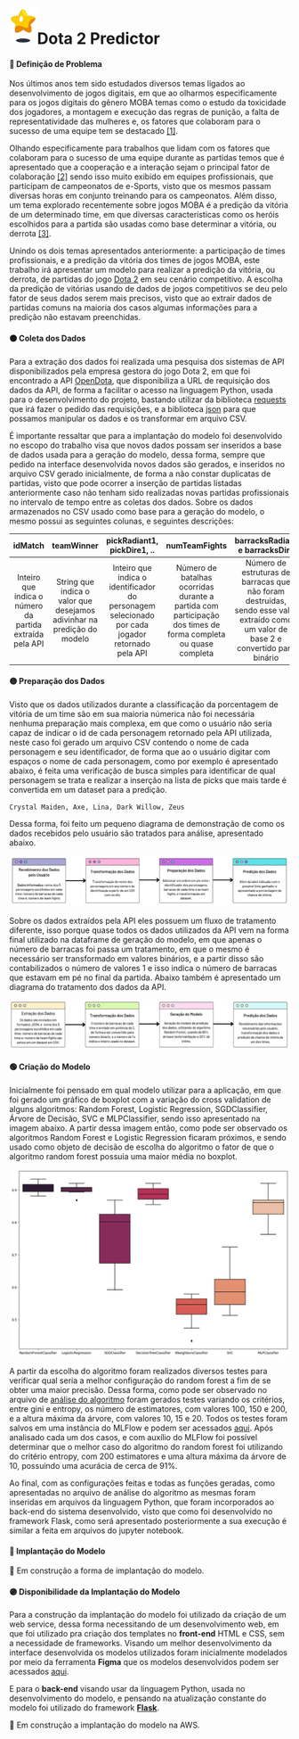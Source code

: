<img src="https://github.com/stardotwav/Dota2Predictor/blob/main/img/icone.png" width="50px" align="left" alt="Imagem de Estrela">
<h1>Dota 2 Predictor</h1>

#### 🔴 Definição de Problema
Nos últimos anos tem sido estudados diversos temas ligados ao desenvolvimento de jogos digitais, em que ao olharmos especificamente para os jogos digitais do gênero MOBA temas como o estudo da toxicidade dos jogadores, a montagem e execução das regras de punição, a falta de representatividade das mulheres e, os fatores que colaboram para o sucesso de uma equipe tem se destacado [[1]](https://www.sciencedirect.com/science/article/abs/pii/S1875952117300149).

Olhando especificamente para trabalhos que lidam com os fatores que colaboram para o sucesso de uma equipe durante as partidas temos que é apresentado que a cooperação e a interação sejam o principal fator de colaboração [[2]](https://dl.acm.org/doi/10.1145/2487788.2488147) sendo isso muito exibido em equipes profissionais, que participam de campeonatos de e-Sports, visto que os mesmos passam diversas horas em conjunto treinando para os campeonatos. Além disso, um tema explorado recentemente sobre jogos MOBA é a predição da vitória de um determinado time, em que diversas características como os heróis escolhidos para a partida são usadas como base determinar a vitória, ou derrota [[3]](https://repositorio.bambui.ifmg.edu.br/index.php/ec/article/view/78).

Unindo os dois temas apresentados anteriormente: a participação de times profissionais, e a predição da vitória dos times de jogos MOBA, este trabalho irá apresentar um modelo para realizar a predição da vitória, ou derrota, de partidas do jogo [Dota 2](https://www.dota2.com/home) em seu cenário competitivo. A escolha da predição de vitórias usando de dados de jogos competitivos se deu pelo fator de seus dados serem mais precisos, visto que ao extrair dados de partidas comuns na maioria dos casos algumas informações para a predição não estavam preenchidas.

#### 🟠 Coleta dos Dados
Para a extração dos dados foi realizada uma pesquisa dos sistemas de API disponibilizados pela empresa gestora do jogo Dota 2, em que foi encontrado a API [OpenDota](https://www.opendota.com/), que disponibiliza a URL de requisição dos dados da API, de forma a facilitar o acesso na linguagem Python, usada para o desenvolvimento do projeto, bastando utilizar da biblioteca [requests](https://requests.readthedocs.io/en/latest/) que irá fazer o pedido das requisições, e a biblioteca [json](https://docs.python.org/pt-br/3/library/json.html) para que possamos manipular os dados e os transformar em arquivo CSV.

É importante ressaltar que para a implantação do modelo foi desenvolvido no escopo do trabalho visa que novos dados possam ser inseridos a base de dados usada para a geração do modelo, dessa forma, sempre que pedido na interface desenvolvida novos dados são gerados, e inseridos no arquivo CSV gerado inicialmente, de forma a não constar duplicatas de partidas, visto que pode ocorrer a inserção de partidas listadas anteriormente caso não tenham sido realizadas novas partidas profissionais no intervalo de tempo entre as coletas dos dados. Sobre os dados armazenados no CSV usado como base para a geração do modelo, o mesmo possui as seguintes colunas, e seguintes descrições:

idMatch | teamWinner | pickRadiant1, pickDire1, .. | numTeamFights | barracksRadiant e barracksDire
:------: | :------: | :------: | :------: | :------: |
Inteiro que indica o número da partida extraída pela API | String que indica o valor que desejamos adivinhar na predição do modelo | Inteiro que indica o identificador do personagem selecionado por cada jogador retornado pela API | Número de batalhas ocorridas durante a partida com participação dos times de forma completa ou quase completa | Número de estruturas de barracas que não foram destruídas, sendo esse valor extraído como um valor de base 2 e convertido para binário | 

#### 🟡 Preparação dos Dados
Visto que os dados utilizados durante a classificação da porcentagem de vitória de um time são em sua maioria númerica não foi necessária nenhuma preparação mais complexa, em que como o usuário não seria capaz de indicar o id de cada personagem retornado pela API utilizada, neste caso foi gerado um arquivo CSV contendo o nome de cada personagem e seu identificador, de forma que ao o usuário digitar com espaços o nome de cada personagem, como por exemplo é apresentado abaixo, é feita uma verificação de busca simples para identificar de qual personagem se trata e realizar a inserção na lista de picks que mais tarde é convertida em um dataset para a predição.

```
Crystal Maiden, Axe, Lina, Dark Willow, Zeus
```

Dessa forma, foi feito um pequeno diagrama de demonstração de como os dados recebidos pelo usuário são tratados para análise, apresentado abaixo.

<img src="https://github.com/stardotwav/Dota2Predictor/blob/main/img/preparacaoDadosUsuario.png" alt="Diagrama de Apresentação do Processo de Tratamento dos Dados Enviados pelo Usuário">

Sobre os dados extraídos pela API eles possuem um fluxo de tratamento diferente, isso porque quase todos os dados utilizados da API vem na forma final utilizado na dataframe de geração do modelo, em que apenas o número de barracas foi passa um tratamento, em que o mesmo é necessário ser transformado em valores binários, e a partir disso são contabilizados o número de valores 1 e isso indica o número de barracas que estavam em pé no final da partida. Abaixo também é apresentado um diagrama do tratamento dos dados da API.

<img src="https://github.com/stardotwav/Dota2Predictor/blob/main/img/preparacaoDadosAPI.png" alt="Diagrama de Apresentação do Processo de Tratamento dos Dados Enviados pela API">

#### 🟢 Criação do Modelo
Inicialmente foi pensado em qual modelo utilizar para a aplicação, em que foi gerado um gráfico de boxplot com a variação do cross validation de alguns algoritmos: Random Forest, Logistic Regression, SGDClassifier, Árvore de Decisão, SVC e MLPClassifier, sendo isso apresentado na imagem abaixo. A partir dessa imagem então, como pode ser observado os algoritmos Random Forest e Logistic Regression ficaram próximos, e sendo usado como objeto de decisão de escolha do algoritmo o fator de que o algoritmo random forest possuia uma maior média no boxplot.

<img src="https://github.com/stardotwav/Dota2Predictor/blob/main/img/graficoAlgoritmos.png" alt="Boxplot de Comparação entre Algoritmos de Classificação">

A partir da escolha do algoritmo foram realizados diversos testes para verificar qual seria a melhor configuração do random forest a fim de se obter uma maior precisão. Dessa forma, como pode ser observado no arquivo de [análise do algoritmo](https://github.com/stardotwav/Dota2Predictor/blob/main/an%C3%A1lise%20de%20modelos/predicaoVitoriaPartidas.ipynb) foram gerados testes variando os critérios, entre gini e entropy, os número de estimatores, com valores 100, 150 e 200, e a altura máxima da árvore, com valores 10, 15 e 20. Todos os testes foram salvos em uma instância do MLFlow e podem ser acessados [aqui](https://dagshub.com/stardotwav/Dota2Predictor.mlflow). Após analisado cada um dos casos, e com auxílio do MLFlow foi possível determinar que o melhor caso do algoritmo do random forest foi utilizando do critério entropy, com 200 estimatores e uma altura máxima da árvore de 10, possuindo uma acurácia de cerca de 91%.

Ao final, com as configurações feitas e todas as funções geradas, como apresentadas no arquivo de análise do algoritmo as mesmas foram inseridas em arquivos da linguagem Python, que foram incorporados ao back-end do sistema desenvolvido, visto que como foi desenvolvido no framework Flask, como será apresentado posteriormente a sua execução é similar a feita em arquivos do jupyter notebook.

#### 🔵 Implantação do Modelo
🚧 Em construção a forma de implantação do modelo.

#### 🟣 Disponibilidade da Implantação do Modelo
Para a construção da implantação do modelo foi utilizado da criação de um web service, dessa forma necessitando de um desenvolvimento web, em que foi utilizado pra criação dos templates no **front-end** HTML e CSS, sem a necessidade de frameworks. Visando um melhor desenvolvimento da interface desenvolvida os modelos utilizados foram inicialmente modelados por meio da ferramenta **Figma** que os modelos desenvolvidos podem ser acessados [aqui](https://www.figma.com/file/8m0BbtTDQEJImw8tZmLBG0/Design-Twitts-League-of-Legends?type=design&node-id=0%3A1&t=N5HS2oQEgtKDhGDi-1).

E para o **back-end** visando usar da linguagem Python, usada no desenvolvimento do modelo, e pensando na atualização constante do modelo foi utilizado do framework **[Flask](https://flask.palletsprojects.com/en/2.3.x/)**.

🚧 Em construção a implantação do modelo na AWS.